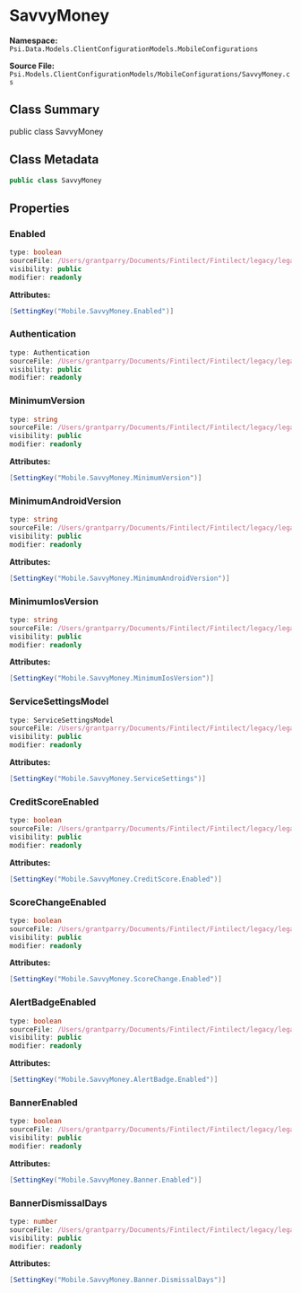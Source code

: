 # SavvyMoney

**Namespace:** `Psi.Data.Models.ClientConfigurationModels.MobileConfigurations`

**Source File:** `Psi.Models.ClientConfigurationModels/MobileConfigurations/SavvyMoney.cs`

## Class Summary

public class SavvyMoney

## Class Metadata

```typescript
public class SavvyMoney
```

## Properties

### Enabled

```typescript
type: boolean
sourceFile: /Users/grantparry/Documents/Fintilect/Fintilect/legacy/legacy-apis/Psi.Models.ClientConfigurationModels/MobileConfigurations/SavvyMoney.cs
visibility: public
modifier: readonly
```

**Attributes:**
```csharp
[SettingKey("Mobile.SavvyMoney.Enabled")]
```

### Authentication

```typescript
type: Authentication
sourceFile: /Users/grantparry/Documents/Fintilect/Fintilect/legacy/legacy-apis/Psi.Models.ClientConfigurationModels/MobileConfigurations/SavvyMoney.cs
visibility: public
modifier: readonly
```

### MinimumVersion

```typescript
type: string
sourceFile: /Users/grantparry/Documents/Fintilect/Fintilect/legacy/legacy-apis/Psi.Models.ClientConfigurationModels/MobileConfigurations/SavvyMoney.cs
visibility: public
modifier: readonly
```

**Attributes:**
```csharp
[SettingKey("Mobile.SavvyMoney.MinimumVersion")]
```

### MinimumAndroidVersion

```typescript
type: string
sourceFile: /Users/grantparry/Documents/Fintilect/Fintilect/legacy/legacy-apis/Psi.Models.ClientConfigurationModels/MobileConfigurations/SavvyMoney.cs
visibility: public
modifier: readonly
```

**Attributes:**
```csharp
[SettingKey("Mobile.SavvyMoney.MinimumAndroidVersion")]
```

### MinimumIosVersion

```typescript
type: string
sourceFile: /Users/grantparry/Documents/Fintilect/Fintilect/legacy/legacy-apis/Psi.Models.ClientConfigurationModels/MobileConfigurations/SavvyMoney.cs
visibility: public
modifier: readonly
```

**Attributes:**
```csharp
[SettingKey("Mobile.SavvyMoney.MinimumIosVersion")]
```

### ServiceSettingsModel

```typescript
type: ServiceSettingsModel
sourceFile: /Users/grantparry/Documents/Fintilect/Fintilect/legacy/legacy-apis/Psi.Models.ClientConfigurationModels/MobileConfigurations/SavvyMoney.cs
visibility: public
modifier: readonly
```

**Attributes:**
```csharp
[SettingKey("Mobile.SavvyMoney.ServiceSettings")]
```

### CreditScoreEnabled

```typescript
type: boolean
sourceFile: /Users/grantparry/Documents/Fintilect/Fintilect/legacy/legacy-apis/Psi.Models.ClientConfigurationModels/MobileConfigurations/SavvyMoney.cs
visibility: public
modifier: readonly
```

**Attributes:**
```csharp
[SettingKey("Mobile.SavvyMoney.CreditScore.Enabled")]
```

### ScoreChangeEnabled

```typescript
type: boolean
sourceFile: /Users/grantparry/Documents/Fintilect/Fintilect/legacy/legacy-apis/Psi.Models.ClientConfigurationModels/MobileConfigurations/SavvyMoney.cs
visibility: public
modifier: readonly
```

**Attributes:**
```csharp
[SettingKey("Mobile.SavvyMoney.ScoreChange.Enabled")]
```

### AlertBadgeEnabled

```typescript
type: boolean
sourceFile: /Users/grantparry/Documents/Fintilect/Fintilect/legacy/legacy-apis/Psi.Models.ClientConfigurationModels/MobileConfigurations/SavvyMoney.cs
visibility: public
modifier: readonly
```

**Attributes:**
```csharp
[SettingKey("Mobile.SavvyMoney.AlertBadge.Enabled")]
```

### BannerEnabled

```typescript
type: boolean
sourceFile: /Users/grantparry/Documents/Fintilect/Fintilect/legacy/legacy-apis/Psi.Models.ClientConfigurationModels/MobileConfigurations/SavvyMoney.cs
visibility: public
modifier: readonly
```

**Attributes:**
```csharp
[SettingKey("Mobile.SavvyMoney.Banner.Enabled")]
```

### BannerDismissalDays

```typescript
type: number
sourceFile: /Users/grantparry/Documents/Fintilect/Fintilect/legacy/legacy-apis/Psi.Models.ClientConfigurationModels/MobileConfigurations/SavvyMoney.cs
visibility: public
modifier: readonly
```

**Attributes:**
```csharp
[SettingKey("Mobile.SavvyMoney.Banner.DismissalDays")]
```
